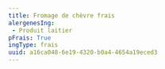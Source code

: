 ```yaml
---
title: Fromage de chèvre frais
alergenesIng:
 - Produit laitier
pFrais: True
ingType: frais
uuid: a16ca048-6e19-4320-b0a4-4654a19eced3
---
```

